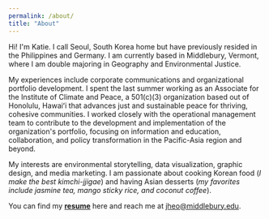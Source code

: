 ```yaml
---
permalink: /about/
title: "About"
---
```


Hi! I'm Katie. I call Seoul, South Korea home but have previously resided in the Philippines and Germany. I am currently based in Middlebury, Vermont, where I am double majoring in Geography and Environmental Justice. 

My experiences include corporate communications and organizational portfolio development. I spent the last summer working as an Associate for the Institute of Climate and Peace, a 501(c)(3) organization based out of Honolulu, Hawaiʻi that advances just and sustainable peace for thriving, cohesive communities. I worked closely with the operational management team to contribute to the development and implementation of the organization's portfolio, focusing on information and education, collaboration, and policy transformation in the Pacific-Asia region and beyond. 

My interests are environmental storytelling, data visualization, graphic design, and media marketing. I am passionate about cooking Korean food (*I make the best kimchi-jjigae*) and having Asian desserts (*my favorites include jasmine tea, mango sticky rice, and coconut coffee*).

You can find my [**resume**](/assets/files/Resume_KH.pdf) here and reach me at jheo@middlebury.edu.
